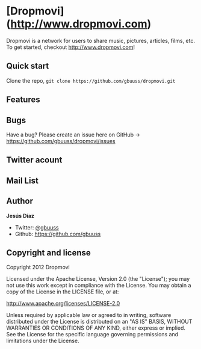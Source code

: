 [Dropmovi] (http://www.dropmovi.com)
==============================
Dropmovi is a network for users to share music, pictures, articles, films, etc.
To get started, checkout http://www.dropmovi.com!

Quick start
----------
Clone the repo, `git clone https://github.com/gbuuss/dropmovi.git`

Features
--------

Bugs
----
Have a bug? Please create an issue here on GitHub -> https://github.com/gbuuss/dropmovi/issues

Twitter acount
--------------

Mail List
---------

Author
------
**Jesús Díaz**
+ Twitter: <a href="http://www.twitter.com/gbuuss">@gbuuss</a>
+ Github: https://github.com/gbuuss

Copyright and license
---------------------

Copyright 2012 Dropmovi

Licensed under the Apache License, Version 2.0 (the "License");
you may not use this work except in compliance with the License.
You may obtain a copy of the License in the LICENSE file, or at:

   http://www.apache.org/licenses/LICENSE-2.0

Unless required by applicable law or agreed to in writing, software
distributed under the License is distributed on an "AS IS" BASIS,
WITHOUT WARRANTIES OR CONDITIONS OF ANY KIND, either express or implied.
See the License for the specific language governing permissions and
limitations under the License.